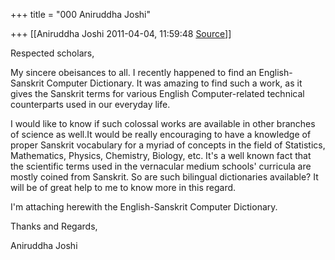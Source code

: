 +++
title = "000 Aniruddha Joshi"

+++
[[Aniruddha Joshi	2011-04-04, 11:59:48 [Source](https://groups.google.com/g/samskrita/c/Sbopwbxmymo)]]



Respected scholars,

  

My sincere obeisances to all. I recently happened to find an English-Sanskrit Computer Dictionary. It was amazing to find such a work, as it gives the Sanskrit terms for various English Computer-related technical counterparts used in our everyday life.

  

I would like to know if such colossal works are available in other branches of science as well.It would be really encouraging to have a knowledge of proper Sanskrit vocabulary for a myriad of concepts in the field of Statistics, Mathematics, Physics, Chemistry, Biology, etc. It's a well known fact that the scientific terms used in the vernacular medium schools' curricula are mostly coined from Sanskrit. So are such bilingual dictionaries available? It will be of great help to me to know more in this regard.

  

I'm attaching herewith the English-Sanskrit Computer Dictionary.

  

Thanks and Regards,

  

Aniruddha Joshi

